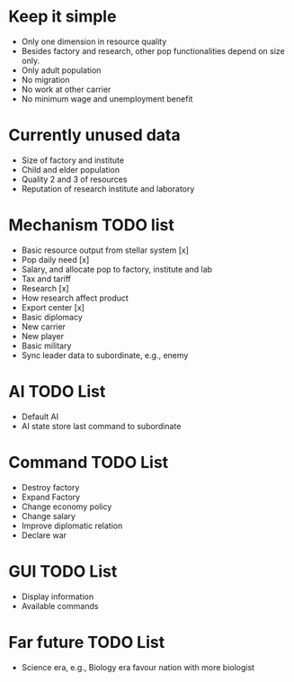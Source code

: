 # Keep it simple
* Only one dimension in resource quality
* Besides factory and research, other pop functionalities depend on size only.
* Only adult population
* No migration
* No work at other carrier
* No minimum wage and unemployment benefit

# Currently unused data
* Size of factory and institute
* Child and elder population
* Quality 2 and 3 of resources
* Reputation of research institute and laboratory

# Mechanism TODO list
* Basic resource output from stellar system [x]
* Pop daily need [x]
* Salary, and allocate pop to factory, institute and lab
* Tax and tariff
* Research [x]
* How research affect product
* Export center [x]
* Basic diplomacy
* New carrier
* New player
* Basic military
* Sync leader data to subordinate, e.g., enemy

# AI TODO List
* Default AI
* AI state store last command to subordinate

# Command TODO List
* Destroy factory
* Expand Factory
* Change economy policy
* Change salary
* Improve diplomatic relation
* Declare war

# GUI TODO List
* Display information
* Available commands

# Far future TODO List
* Science era, e.g., Biology era favour nation with more biologist